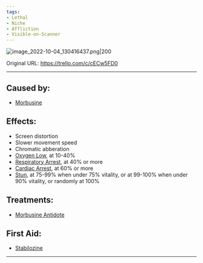 ```yaml
---
tags:
- Lethal
- Niche
- Affliction
- Visible-on-Scanner
---
```


![image_2022-10-04_130416437.png\|200](/Torso/Morbusine%20Poisoning%20-%20Attachments/6718845db30472d958dd7d6c.png)

Original URL: https://trello.com/c/cECw5FD0

---

## Caused by:

- [Morbusine](https://barotraumagame.com/wiki/Morbusine)

## Effects:

- Screen distortion
- Slower movement speed
- Chromatic abberation
- [Oxygen Low](../Lungs/Oxygen%20Low.md), at 10-40%
- [Respiratory Arrest](../Lungs/Respiratory%20Arrest.md), at 40% or more
- [Cardiac Arrest](../Heart/Cardiac%20Arrest.md), at 60% or more
- [Stun](https://barotraumagame.com/wiki/Stun), at 75-99% when under 75% vitality, or at 99-100% when under 90% vitality, or randomly at 100%

## Treatments:

- [Morbusine Antidote](https://barotraumagame.com/wiki/Morbusine_Antidote)

## First Aid:

- [Stabilozine](https://barotraumagame.com/wiki/Stabilozine)

---

